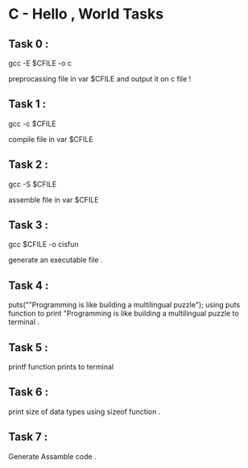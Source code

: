 # C -  Hello , World Tasks


## Task 0 :

   gcc -E $CFILE -o c

preprocassing file in var $CFILE and output it on c file !

## Task 1 :

   gcc -c $CFILE

compile file in var $CFILE

## Task 2 :

   gcc -S $CFILE

assemble file in var $CFILE

## Task 3 :

   gcc $CFILE -o cisfun

generate an executable file .

## Task 4 :

   puts("\"Programming is like building a multilingual puzzle");
   using puts function to print "Programming is like building a multilingual puzzle to terminal .

## Task 5 :

   printf function prints to terminal 

## Task 6 :

   print size of data types using sizeof function .

## Task 7 :
   
   Generate Assamble code .


 